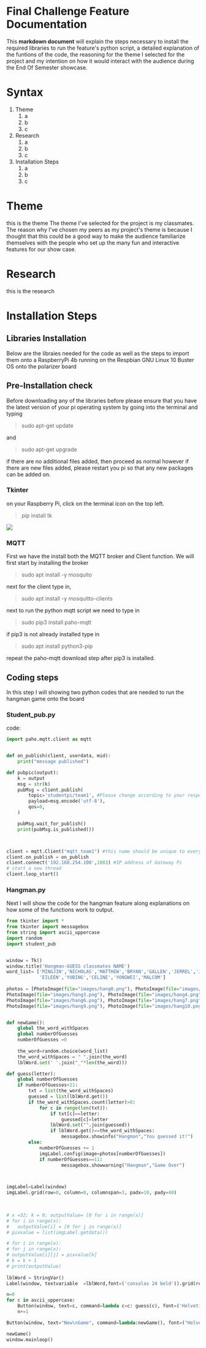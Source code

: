 # **Final Challenge Feature Documentation**

This **markdown document** will explain the steps necessary to install the required libraries to run the feature's python script, a detailed explanation of the funtions of the code, the reasoning for the theme I selected for the project and my intention on how it would interact with the audience during the End Of Semester showcase.

# Syntax
1. Theme
    1. a
    2. b
    3. c
2. Research
    1. a
    2. b
    3. c
3. Installation Steps
    1. a
    2. b
    3. c

# Theme

this is the theme 
The theme I've selected for the project is my classmates. The reason why I've chosen my peers as my project's theme is because I thought that this could be a good way to make the audience familiarize themselves with the people who set up the many fun and interactive features for our show case.

# Research

this is the research



# Installation Steps

## **Libraries Installation**

Below are the libraies needed for the code as well as the steps to import them onto a RaspberryPi 4b running on the Respbian GNU Linux 10 Buster OS onto the polarizer board

## Pre-Installation check

Before downloading any of the libraries before please ensure that you have the latest version of your pi operating system by going into the terminal and typing

>sudo apt-get update

and
>sudo apt-get upgrade

if there are no additional files added, then proceed as normal however if there are new files added, please restart you pi so that any new packages can be added on.
### **Tkinter**

on your Raspberry Pi, click on the terminal icon on the top left. 
> pip install tk

![](images/tkinter.PNG)

### **MQTT**
First we have the install both the MQTT broker and Client function. We will first start by installing the broker

> sudo apt install -y mosquito

next for the client type in,
>sudo apt install -y mosquitto-clients


next to run the python mqtt script we need to type in

>sudo pip3 install paho-mqtt

if pip3 is not already installed type in

> sudo apt install python3-pip

repeat the paho-mqtt download step after pip3 is installed.
## **Coding steps**

In this step I will showing two python codes that are needed to run the hangman game onto the board
### **Student_pub.py**
code:
```python import time
import paho.mqtt.client as mqtt


def on_publish(client, userdata, mid):
    print("message published")

def pubpic(output):
    k = output
    msg = str(k)
    pubMsg = client.publish(
        topic='studentpi/team1', #Please change according to your respective Group  
        payload=msg.encode('utf-8'),
        qos=0,
    )

    pubMsg.wait_for_publish()
    print(pubMsg.is_published())



client = mqtt.Client("mqtt_team1") #this name should be unique to every student group
client.on_publish = on_publish
client.connect('192.168.254.100',1883) #IP address of Gateway Pi
# start a new thread
client.loop_start()
```
### **Hangman.py**
Next I will show the code for the hangman feature along explanations on how some of the functions work to output.

```python
from tkinter import *
from tkinter import messagebox
from string import ascii_uppercase
import random
import student_pub


window = Tk()
window.title('Hangman-GUESS classmates NAME')
word_list= ['MINGJIN','NICHOLAS','MATTHEW','BRYAN','GALLEN','JERREL','JASON','WEIJIE','CHINRONG','DARYL','RAYMOND','TRICIA','RUIEN',
            'EILEEN','YUBING','CELINE','YONGWEI','MALCOM']
            
photos = [PhotoImage(file="images/hang0.png"), PhotoImage(file="images/hang1.png"), PhotoImage(file="images/hang2.png"),
PhotoImage(file="images/hang3.png"), PhotoImage(file="images/hang4.png"), PhotoImage(file="images/hang5.png"),
PhotoImage(file="images/hang6.png"), PhotoImage(file="images/hang7.png"), PhotoImage(file="images/hang8.png"),
PhotoImage(file="images/hang9.png"), PhotoImage(file="images/hang10.png"), PhotoImage(file="images/hang11.png")]


def newGame():
    global the_word_withSpaces
    global numberOfGuesses
    numberOfGuesses =0
    
    the_word=random.choice(word_list)
    the_word_withSpaces = " ".join(the_word)
    lblWord.set(' '.join("_"*len(the_word)))

def guess(letter):
	global numberOfGuesses
	if numberOfGuesses<11:	
		txt = list(the_word_withSpaces)
		guessed = list(lblWord.get())
		if the_word_withSpaces.count(letter)>0:
			for c in range(len(txt)):
				if txt[c]==letter:
					guessed[c]=letter
				lblWord.set("".join(guessed))
				if lblWord.get()==the_word_withSpaces:
					messagebox.showinfo("Hangman","You guessed it!")
		else:
			numberOfGuesses += 1
			imgLabel.config(image=photos[numberOfGuesses])
			if numberOfGuesses==11:
					messagebox.showwarning("Hangman","Game Over")



imgLabel=Label(window)
imgLabel.grid(row=0, column=0, columnspan=3, padx=10, pady=40)

			
			
# x =32; k = 0; outputValue= [0 for i in range(x)]
# for i in range(x):
# 	outputValue[i] = [0 for j in range(x)]
# pixvalue = list(imgLabel.getdata())

# for i in range(x):
# for j in range(x):
# outputValue[i][j] = pixvalue[k]
# k = k + 1
# print(outputValue)
  
lblWord = StringVar()
Label(window, textvariable  =lblWord,font=('consolas 24 bold')).grid(row=0, column=3 ,columnspan=6,padx=10)

n=0
for c in ascii_uppercase:
    Button(window, text=c, command=lambda c=c: guess(c), font=('Helvetica 18'), width=4).grid(row=1+n//9,column=n%9)
    n+=1

Button(window, text="New\nGame", command=lambda:newGame(), font=("Helvetica 10 bold")).grid(row=3, column=8)

newGame()
window.mainloop()

```











 